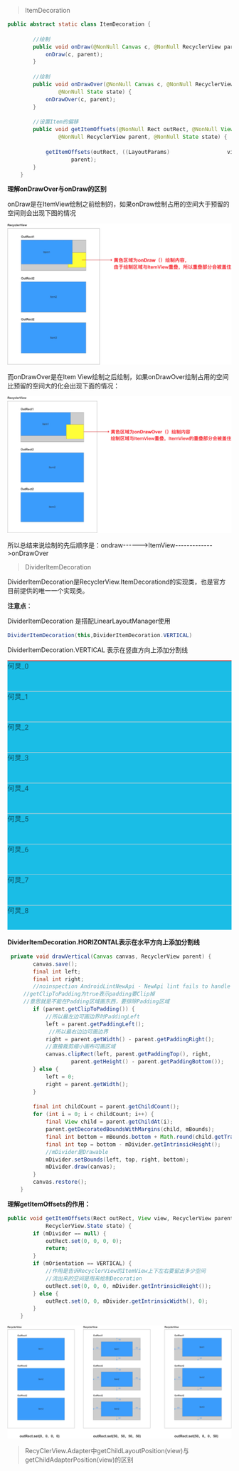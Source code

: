 > ItemDecoration

```java
public abstract static class ItemDecoration {
 
    	//绘制
        public void onDraw(@NonNull Canvas c, @NonNull RecyclerView parent, @NonNull 			State state) {
            onDraw(c, parent);
        }

   		//绘制
        public void onDrawOver(@NonNull Canvas c, @NonNull RecyclerView parent,
                @NonNull State state) {
            onDrawOver(c, parent);
        }

        //设置Item的偏移
        public void getItemOffsets(@NonNull Rect outRect, @NonNull View view,
                @NonNull RecyclerView parent, @NonNull State state) {
                
            getItemOffsets(outRect, ((LayoutParams) 			     view.getLayoutParams()).getViewLayoutPosition(),
                    parent);
        }
    }
```

**理解onDrawOver与onDraw的区别**

onDraw是在ItemView绘制之前绘制的，如果onDraw绘制占用的空间大于预留的空间则会出现下图的情况

![](image/723619.png)

而onDrawOver是在Item View绘制之后绘制，如果onDrawOver绘制占用的空间比预留的空间大的化会出现下面的情况：

![](image/723622.png)

所以总结来说绘制的先后顺序是：ondraw------>ItemView------------->onDrawOver



> DividerItemDecoration

DividerItemDecoration是RecyclerView.ItemDecorationd的实现类，也是官方目前提供的唯一一个实现类。

**注意点**：

DividerItemDecoration 是搭配LinearLayoutManager使用

```java
DividerItemDecoration(this,DividerItemDecoration.VERTICAL)
```

DividerItemDecoration.VERTICAL 表示在竖直方向上添加分割线

![](image/7222322.png)

**DividerItemDecoration.HORIZONTAL表示在水平方向上添加分割线**

```java
 private void drawVertical(Canvas canvas, RecyclerView parent) {
        canvas.save();
        final int left;
        final int right;
        //noinspection AndroidLintNewApi - NewApi lint fails to handle overrides.
     //getClipToPadding为true表示padding要Clip掉
     //意思就是不能在Padding区域画东西，要排除Padding区域
        if (parent.getClipToPadding()) {
            //所以最左边可画边界时PaddingLeft
            left = parent.getPaddingLeft();
             //所以最右边边可画边界
            right = parent.getWidth() - parent.getPaddingRight();
            //直接裁剪缩小画布可画区域
            canvas.clipRect(left, parent.getPaddingTop(), right,
                    parent.getHeight() - parent.getPaddingBottom());
        } else {
            left = 0;
            right = parent.getWidth();
        }

        final int childCount = parent.getChildCount();
        for (int i = 0; i < childCount; i++) {
            final View child = parent.getChildAt(i);
            parent.getDecoratedBoundsWithMargins(child, mBounds);
            final int bottom = mBounds.bottom + Math.round(child.getTranslationY());
            final int top = bottom - mDivider.getIntrinsicHeight();
            //mDivider是Drawable
            mDivider.setBounds(left, top, right, bottom);
            mDivider.draw(canvas);
        }
        canvas.restore();
    }
```



**理解getItemOffsets的作用：**

```java
public void getItemOffsets(Rect outRect, View view, RecyclerView parent,
            RecyclerView.State state) {
        if (mDivider == null) {
            outRect.set(0, 0, 0, 0);
            return;
        }
        if (mOrientation == VERTICAL) {
            //作用是告诉RecyclerView的ItemView上下左右要留出多少空间
            //流出来的空间是用来绘制Decoration
            outRect.set(0, 0, 0, mDivider.getIntrinsicHeight());
        } else {
            outRect.set(0, 0, mDivider.getIntrinsicWidth(), 0);
        }
    }
```

![](image/723608.png)





> RecyClerView.Adapter中getChildLayoutPosition(view)与getChildAdapterPosition(view)的区别